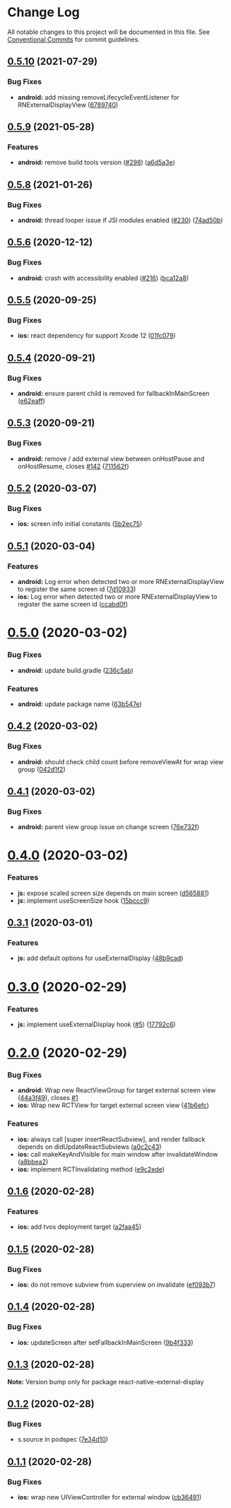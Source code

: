 # Change Log

All notable changes to this project will be documented in this file.
See [Conventional Commits](https://conventionalcommits.org) for commit guidelines.

## [0.5.10](https://github.com/mybigday/react-native-external-display/compare/v0.5.9...v0.5.10) (2021-07-29)


### Bug Fixes

* **android:** add missing removeLifecycleEventListener for RNExternalDisplayView ([6789740](https://github.com/mybigday/react-native-external-display/commit/67897404185f5b921fea902bc3c0f25356571cfa))





## [0.5.9](https://github.com/mybigday/react-native-external-display/compare/v0.5.8...v0.5.9) (2021-05-28)


### Features

* **android:** remove build tools version ([#298](https://github.com/mybigday/react-native-external-display/issues/298)) ([a6d5a3e](https://github.com/mybigday/react-native-external-display/commit/a6d5a3eff3613d43d1d3c8e40310fdff4b167377))





## [0.5.8](https://github.com/mybigday/react-native-external-display/compare/v0.5.7...v0.5.8) (2021-01-26)


### Bug Fixes

* **android:** thread looper issue if JSI modules enabled ([#230](https://github.com/mybigday/react-native-external-display/issues/230)) ([74ad50b](https://github.com/mybigday/react-native-external-display/commit/74ad50bb3f3abaa05d2ac74c8e20fb0ce70e50bf))





## [0.5.6](https://github.com/mybigday/react-native-external-display/compare/v0.5.5...v0.5.6) (2020-12-12)


### Bug Fixes

* **android:** crash with accessibility enabled ([#216](https://github.com/mybigday/react-native-external-display/issues/216)) ([bca12a8](https://github.com/mybigday/react-native-external-display/commit/bca12a84b01f622f69b83832a1ac1bc65e1269ec))





## [0.5.5](https://github.com/mybigday/react-native-external-display/compare/v0.5.4...v0.5.5) (2020-09-25)


### Bug Fixes

* **ios:** react dependency for support Xcode 12 ([01fc079](https://github.com/mybigday/react-native-external-display/commit/01fc079e8721cf9ea4242b2812536ad53ffa474b))





## [0.5.4](https://github.com/mybigday/react-native-external-display/compare/v0.5.3...v0.5.4) (2020-09-21)


### Bug Fixes

* **android:** ensure parent child is removed for fallbackInMainScreen ([e62eaff](https://github.com/mybigday/react-native-external-display/commit/e62eaff6f45f686efd35f8d9b4bf63740fd29b83))





## [0.5.3](https://github.com/mybigday/react-native-external-display/compare/v0.5.2...v0.5.3) (2020-09-21)


### Bug Fixes

* **android:** remove / add external view between onHostPause and onHostResume, closes [#142](https://github.com/mybigday/react-native-external-display/issues/142) ([711562f](https://github.com/mybigday/react-native-external-display/commit/711562f7bf5415a40d3792e01e982e4fb44546db))





## [0.5.2](https://github.com/mybigday/react-native-external-display/compare/v0.5.1...v0.5.2) (2020-03-07)


### Bug Fixes

* **ios:** screen info initial constants ([5b2ec75](https://github.com/mybigday/react-native-external-display/commit/5b2ec757d558521a571b236a0d0604ecd7dbec15))





## [0.5.1](https://github.com/mybigday/react-native-external-display/compare/v0.5.0...v0.5.1) (2020-03-04)


### Features

* **android:** Log error when detected two or more RNExternalDisplayView to register the same screen id ([7d10933](https://github.com/mybigday/react-native-external-display/commit/7d10933eb23df9d957bfc006dc13dd07ddda9e9c))
* **ios:** Log error when detected two or more RNExternalDisplayView to register the same screen id ([ccabd0f](https://github.com/mybigday/react-native-external-display/commit/ccabd0fc2372879b04979259bc50b807957aa5c2))





# [0.5.0](https://github.com/mybigday/react-native-external-display/compare/v0.4.2...v0.5.0) (2020-03-02)


### Bug Fixes

* **android:** update build.gradle ([236c5ab](https://github.com/mybigday/react-native-external-display/commit/236c5ab0c431528431876109687ee2e9da97e3aa))


### Features

* **android:** update package name ([63b547e](https://github.com/mybigday/react-native-external-display/commit/63b547e5808c89a7ab4f74e02156eaa0ae424eb4))





## [0.4.2](https://github.com/mybigday/react-native-external-display/compare/v0.4.1...v0.4.2) (2020-03-02)


### Bug Fixes

* **android:** should check child count before removeViewAt for wrap view group ([042d1f2](https://github.com/mybigday/react-native-external-display/commit/042d1f238453ed27ba42edac651a293b1329ce9e))





## [0.4.1](https://github.com/mybigday/react-native-external-display/compare/v0.4.0...v0.4.1) (2020-03-02)


### Bug Fixes

* **android:** parent view group issue on change screen ([76e732f](https://github.com/mybigday/react-native-external-display/commit/76e732fb985c2ede4474f31a0c00253dd44fdbec))





# [0.4.0](https://github.com/mybigday/react-native-external-display/compare/v0.3.1...v0.4.0) (2020-03-02)


### Features

* **js:** expose scaled screen size depends on main screen ([d565881](https://github.com/mybigday/react-native-external-display/commit/d5658810a011cc6e5e5b424952bdb39adfceca47))
* **js:** implement useScreenSize hook ([15bccc9](https://github.com/mybigday/react-native-external-display/commit/15bccc90ed5183f23fcb0a6f46311dc8e7ce806f))





## [0.3.1](https://github.com/mybigday/react-native-external-display/compare/v0.3.0...v0.3.1) (2020-03-01)


### Features

* **js:** add default options for useExternalDisplay ([48b9cad](https://github.com/mybigday/react-native-external-display/commit/48b9cad4943e74d499d975f89dc322534fc5abd1))





# [0.3.0](https://github.com/mybigday/react-native-external-display/compare/v0.2.0...v0.3.0) (2020-02-29)


### Features

* **js:** implement useExternalDisplay hook ([#5](https://github.com/mybigday/react-native-external-display/issues/5)) ([17792c6](https://github.com/mybigday/react-native-external-display/commit/17792c6ac548f8b003d2d393ac5f8498e55f1f21))





# [0.2.0](https://github.com/mybigday/react-native-external-display/compare/v0.1.6...v0.2.0) (2020-02-29)


### Bug Fixes

* **android:** Wrap new ReactViewGroup for target external screen view ([44a3f49](https://github.com/mybigday/react-native-external-display/commit/44a3f49202162a8124b6cd519b1c759f63903d61)), closes [#1](https://github.com/mybigday/react-native-external-display/issues/1)
* **ios:** Wrap new RCTView for target external screen view ([41b6efc](https://github.com/mybigday/react-native-external-display/commit/41b6efcd3992087019e47c67fcfb9a5982c134d2))


### Features

* **ios:** always call [super insertReactSubview], and render fallback depends on didUpdateReactSubviews ([a0c2c43](https://github.com/mybigday/react-native-external-display/commit/a0c2c432cd44525b9036ab1b6321a6c6acc5c85e))
* **ios:** call makeKeyAndVisible for main window after invalidateWindow ([a8bbea2](https://github.com/mybigday/react-native-external-display/commit/a8bbea2bf9330f7d4c89faf7d407749af4602111))
* **ios:** implement RCTInvalidating method ([e9c2ede](https://github.com/mybigday/react-native-external-display/commit/e9c2ede5318f97518f2c0cec7aabe4e9aff8e2e1))





## [0.1.6](https://github.com/mybigday/react-native-external-display/compare/v0.1.5...v0.1.6) (2020-02-28)


### Features

* **ios:** add tvos deployment target ([a2faa45](https://github.com/mybigday/react-native-external-display/commit/a2faa453882099e1924564d403d9eb5258e47cbc))





## [0.1.5](https://github.com/mybigday/react-native-external-display/compare/v0.1.4...v0.1.5) (2020-02-28)


### Bug Fixes

* **ios:** do not remove subview from superview on invalidate ([ef093b7](https://github.com/mybigday/react-native-external-display/commit/ef093b72cced68232271e9c2fa1e4e1db1640578))





## [0.1.4](https://github.com/mybigday/react-native-external-display/compare/v0.1.3...v0.1.4) (2020-02-28)


### Bug Fixes

* **ios:** updateScreen after setFallbackInMainScreen ([9b4f333](https://github.com/mybigday/react-native-external-display/commit/9b4f333217107eb10854cafe9f70e927516c6287))





## [0.1.3](https://github.com/mybigday/react-native-external-display/compare/v0.1.2...v0.1.3) (2020-02-28)

**Note:** Version bump only for package react-native-external-display





## [0.1.2](https://github.com/mybigday/react-native-external-display/compare/v0.1.1...v0.1.2) (2020-02-28)


### Bug Fixes

* s.source in podspec ([7e34d10](https://github.com/mybigday/react-native-external-display/commit/7e34d10a0a152c8c8baca24457c816a352a2d01c))





## [0.1.1](https://github.com/mybigday/react-native-external-display/compare/v0.1.0...v0.1.1) (2020-02-28)


### Bug Fixes

* **ios:** wrap new UIViewController for external window ([cb36491](https://github.com/mybigday/react-native-external-display/commit/cb36491371a2c79b0b50aefc446df6a3616ad846))
